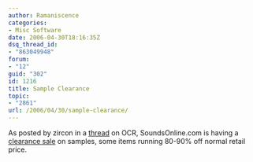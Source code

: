 ```yaml
---
author: Ramaniscence
categories:
- Misc Software
date: 2006-04-30T18:16:35Z
dsq_thread_id:
- "863049948"
forum:
- "12"
guid: "302"
id: 1216
title: Sample Clearance
topic:
- "2861"
url: /2006/04/30/sample-clearance/
---
```


As posted by zircon in a [thread](http://www.ocremix.org/phpBB2/viewtopic.php?t=83381) on OCR, SoundsOnline.com is having a [clearance sale](http://www.soundsonline.com/clearance.shtml) on samples, some items running 80-90% off normal retail price.